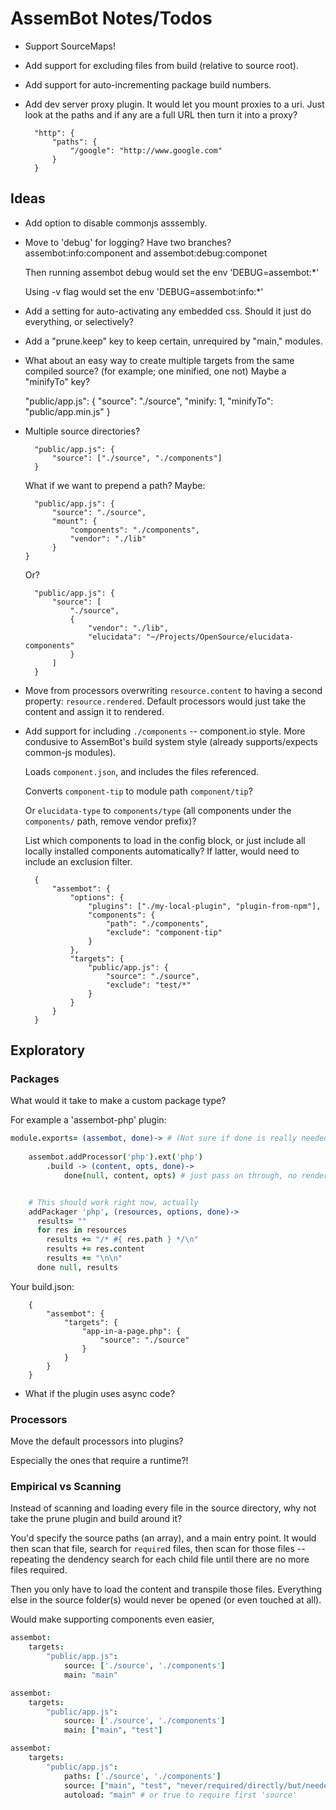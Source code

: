 # AssemBot Notes/Todos

- Support SourceMaps!

- Add support for excluding files from build (relative to source root).

- Add support for auto-incrementing package build numbers.

- Add dev server proxy plugin. It would let you mount proxies to a uri. Just
  look at the paths and if any are a full URL then turn it into a proxy?
	
		"http": {
			"paths": {
				"/google": "http://www.google.com"
			}
		}


## Ideas

- Add option to disable commonjs asssembly.

- Move to 'debug' for logging? Have two branches? assembot:info:component
  and assembot:debug:componet
	
	Then running assembot debug would set the env 'DEBUG=assembot:*'

	Using -v flag would set the env 'DEBUG=assembot:info:*'

- Add a setting for auto-activating any embedded css. Should it just do
  everything, or selectively?

- Add a "prune.keep" key to keep certain, unrequired by "main," modules.

- What about an easy way to create multiple targets from the same compiled
  source? (for example; one minified, one not) Maybe a "minifyTo" key?

  	"public/app.js": {
			"source": "./source",
			"minify: 1,
			"minifyTo": "public/app.min.js"
  	}

- Multiple source directories?

		"public/app.js": {
			"source": ["./source", "./components"]
		}

	What if we want to prepend a path? Maybe:

		"public/app.js": {
			"source": "./source",
			"mount": {
				"components": "./components",
				"vendor": "./lib"
			}
	  }

	Or?

		"public/app.js": {
			"source": [
				"./source", 
				{ 
					"vendor": "./lib", 
					"elucidata": "~/Projects/OpenSource/elucidata-components" 
				}
			]
		}

- Move from processors overwriting `resource.content` to having a 
  second property: `resource.rendered`. Default processors would 
  just take the content and assign it to rendered.
  
- Add support for including `./components` --  component.io style. More 
  condusive to AssemBot's build system style (already supports/expects 
  common-js modules).

	Loads `component.json`, and includes the files referenced.

	Converts `component-tip` to module path `component/tip`?

	Or `elucidata-type` to `components/type` (all components under the 
	`components/` path, remove vendor prefix)?

	List which components to load in the config block, or just include all 
	locally installed components automatically? If latter, would need to 
	include an exclusion filter.

		{
			"assembot": {
				"options": {
					"plugins": ["./my-local-plugin", "plugin-from-npm"],
					"components": {
						"path": "./components",
						"exclude": "component-tip"
					}
				},
				"targets": {
					"public/app.js": {
						"source": "./source",
						"exclude": "test/*"
					}
				}
			}
		}
		

## Exploratory

### Packages

What would it take to make a custom package type?

For example a 'assembot-php' plugin:

```coffeescript
module.exports= (assembot, done)-> # (Not sure if done is really needed yet)
	
	assembot.addProcessor('php').ext('php')
		.build -> (content, opts, done)->
			done(null, content, opts) # just pass on through, no rendering required


	# This should work right now, actually
	addPackager 'php', (resources, options, done)->
	  results= ""
	  for res in resources
	    results += "/* #{ res.path } */\n"
	    results += res.content
	    results += "\n\n"
	  done null, results

```

Your build.json:

		{
			"assembot": {
				"targets": {
					"app-in-a-page.php": {
						"source": "./source"
					}
				}
			}
		}


- What if the plugin uses async code?

### Processors

Move the default processors into plugins? 

Especially the ones that require a runtime?!


### Empirical vs Scanning

Instead of scanning and loading every file in the source directory, why not take
the prune plugin and build around it?

You'd specify the source paths (an array), and a main entry point. It would then
scan that file, search for `require`d files, then scan for those files -- repeating
the dendency search for each child file until there are no more files required.

Then you only have to load the content and transpile those files. Everything else
in the source folder(s) would never be opened (or even touched at all).

Would make supporting components even easier,

```coffeescript
assembot:
	targets:
		"public/app.js":
			source: ['./source', './components']
			main: "main"
```

```coffeescript
assembot:
	targets:
		"public/app.js":
			source: ['./source', './components']
			main: ["main", "test"]
```

```coffeescript
assembot:
	targets:
		"public/app.js":
			paths: ['./source', './components']
			source: ["main", "test", "never/required/directly/but/needed/*"]
			autoload: "main" # or true to require first 'source'
```

